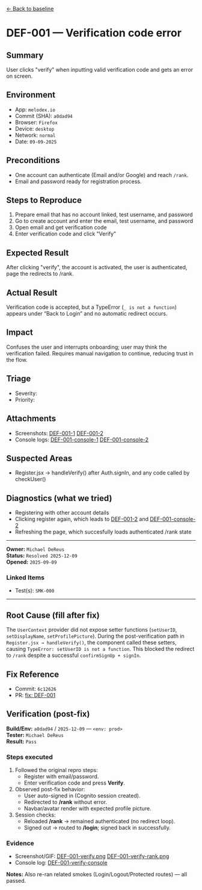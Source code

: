[← Back to baseline](../baseline.md)

# DEF-001 — Verification code error

## Summary  
User clicks "verify" when inputting valid verification code and gets an error on screen.

## Environment  
- App: `melodex.io`  
- Commit (SHA): `a0dad94`  
- Browser: `Firefox`
- Device: `desktop`  
- Network: `normal`  
- Date: `09-09-2025`   

## Preconditions  
- One account can authenticate (Email and/or Google) and reach `/rank`.
- Email and password ready for registration process.

## Steps to Reproduce  
1. Prepare email that has no account linked, test username, and password
2. Go to create account and enter the email, test username, and password
3. Open email and get verification code
4. Enter verification code and click "Verify"

## Expected Result  
After clicking "verify", the account is activated, the user is authenticated, page the redirects to /rank.

## Actual Result  
Verification code is accepted, but a TypeError (`_ is not a function`) appears under “Back to Login” and no automatic redirect occurs.

## Impact  
Confuses the user and interrupts onboarding; user may think the verification failed. Requires manual navigation to continue, reducing trust in the flow.

## Triage  
- Severity: <Major>  
- Priority: <Medium>  

## Attachments  
- Screenshots: [DEF-001-1](../evidence/DEF-001-1.png)  [DEF-001-2](../evidence/DEF-000-2.png)
- Console logs: [DEF-001-console-1](../evidence/DEF-001-console-1.png)  [DEF-001-console-2](../evidence/DEF-001-console-2.png)

## Suspected Areas  
- Register.jsx → handleVerify() after Auth.signIn, and any code called by checkUser()

## Diagnostics (what we tried)  
- Registering with other account details
- Clicking register again, which leads to [DEF-001-2](../evidence/DEF-000-2.png) and [DEF-001-console-2](../evidence/DEF-001-console-2.png)
- Refreshing the page, which succesfully loads authenticated /rank state

---

**Owner:** `Michael DeReus`  
**Status:** `Resolved 2025-12-09`  
**Opened:** `2025-09-09`  

### Linked Items  
- Test(s): `SMK-000`  

---

## Root Cause (fill after fix)  
The `UserContext` provider did not expose setter functions (`setUserID`, `setDisplayName`, `setProfilePicture`). During the post-verification path in `Register.jsx → handleVerify()`, the component called these setters, causing `TypeError: setUserID is not a function`. This blocked the redirect to `/rank` despite a successful `confirmSignUp + signIn`.

## Fix Reference  
- Commit: `6c12626`
- PR: [fix: DEF-001](https://github.com/michadereus/Melodex/pull/2)

## Verification (post-fix)

**Build/Env:** `a0dad94` / `2025-12-09` — `<env: prod>`  
**Tester:** `Michael DeReus`  
**Result:** `Pass`

### Steps executed
1. Followed the original repro steps:
   - Register with email/password.
   - Enter verification code and press **Verify**.
2. Observed post-fix behavior:
   - User auto-signed in (Cognito session created).
   - Redirected to **/rank** without error.
   - Navbar/avatar render with expected profile picture.
3. Session checks:
   - Reloaded **/rank** → remained authenticated (no redirect loop).
   - Signed out → routed to **/login**; signed back in successfully.

### Evidence
- Screenshot/GIF: [DEF-001-verify.png](../evidence/DEF-001-verify.png) [DEF-001-verify-rank.png](../evidence/DEF-001-verify-rank.png)
- Console log: [DEF-001-verify-console](../evidence/DEF-001-verify-console.txt)

**Notes:** Also re-ran related smokes (Login/Logout/Protected routes) — all passed.
